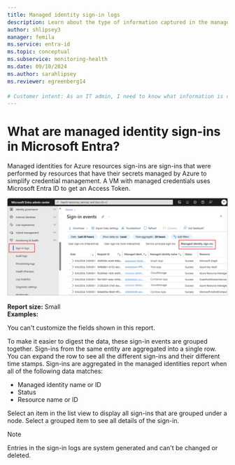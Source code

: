 ```yaml
---
title: Managed identity sign-in logs
description: Learn about the type of information captured in the managed identity sign-in logs in Microsoft Entra monitoring and health.
author: shlipsey3
manager: femila
ms.service: entra-id
ms.topic: conceptual
ms.subservice: monitoring-health
ms.date: 09/10/2024
ms.author: sarahlipsey
ms.reviewer: egreenberg14

# Customer intent: As an IT admin, I need to know what information is captured in the managed identity sign-in logs so that I can use the logs to monitor the health of my tenant and troubleshoot issues.
---
```

# What are managed identity sign-ins in Microsoft Entra?

Managed identities for Azure resources sign-ins are sign-ins that were performed by resources that have their secrets managed by Azure to simplify credential management. A VM with managed credentials uses Microsoft Entra ID to get an Access Token.

![Screenshot of the managed identity sign-in log.](media/concept-managed-identity-sign-ins/sign-in-logs-managed-identity.png)

**Report size:** Small </br>
**Examples:**

You can't customize the fields shown in this report.

To make it easier to digest the data, these sign-in events are grouped together. Sign-ins from the same entity are aggregated into a single row. You can expand the row to see all the different sign-ins and their different time stamps. Sign-ins are aggregated in the managed identities report when all of the following data matches:

- Managed identity name or ID
- Status
- Resource name or ID

Select an item in the list view to display all sign-ins that are grouped under a node. Select a grouped item to see all details of the sign-in.

> [!NOTE]
> Entries in the sign-in logs are system generated and can't be changed or deleted.